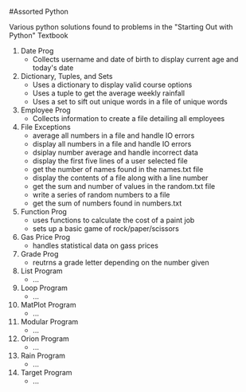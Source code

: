 #Assorted Python  

Various python solutions found to problems in the "Starting Out with Python" Textbook

1. Date Prog
   - Collects username and date of birth to display current age and today's date
2. Dictionary, Tuples, and Sets
   - Uses a dictionary to display valid course options
   - Uses a tuple to get the average weekly rainfall
   - Uses a set to sift out unique words in a file of unique words
3. Employee Prog
   - Collects information to create a file detailing all employees
4. File Exceptions
   - average all numbers in a file and handle IO errors
   - display all numbers in a file and handle IO errors
   - dsiplay number average and handle incorrect data
   - display the first five lines of a user selected file
   - get the number of names found in the names.txt file
   - display the contents of a file along with a line number
   - get the sum and number of values in the random.txt file
   - write a series of random numbers to a file
   - get the sum of numbers found in numbers.txt
5. Function Prog
   - uses functions to calculate the cost of a paint job
   - sets up a basic game of rock/paper/scissors
6. Gas Price Prog
   - handles statistical data on gass prices
7. Grade Prog
   - reutrns a grade letter depending on the number given
8. List Program
   - ...
9. Loop Program
   - ...
10. MatPlot Program
    - ...
11. Modular Program
    - ...
12. Orion Program
    - ... 
13. Rain Program
    - ...
14. Target Program
    - ...
